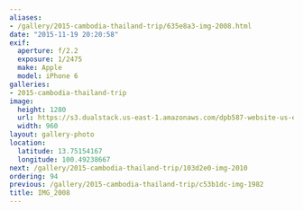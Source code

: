 ```yaml
---
aliases:
- /gallery/2015-cambodia-thailand-trip/635e8a3-img-2008.html
date: "2015-11-19 20:20:58"
exif:
  aperture: f/2.2
  exposure: 1/2475
  make: Apple
  model: iPhone 6
galleries:
- 2015-cambodia-thailand-trip
image:
  height: 1280
  url: https://s3.dualstack.us-east-1.amazonaws.com/dpb587-website-us-east-1/asset/gallery/2015-cambodia-thailand-trip/635e8a3-img-2008~1280.jpg
  width: 960
layout: gallery-photo
location:
  latitude: 13.75154167
  longitude: 100.49238667
next: /gallery/2015-cambodia-thailand-trip/103d2e0-img-2010
ordering: 94
previous: /gallery/2015-cambodia-thailand-trip/c53b1dc-img-1982
title: IMG_2008
---
```

